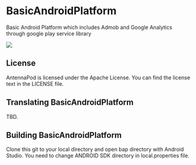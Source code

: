 
# BasicAndroidPlatform

Basic Android Platform which includes Admob and Google Analytics through google play service library


<a href="https://play.google.com/store/apps/details?id=de.danoeh.antennapod" alt="Download from Google Play">
  <img src="http://www.android.com/images/brand/android_app_on_play_large.png">
</a>


    
## License

AntennaPod is licensed under the Apache License. You can find the license text in the LICENSE file.

## Translating BasicAndroidPlatform

TBD.

## Building BasicAndroidPlatform

Clone this git to your local directory and open bap directory with Android Studio.
You need to change ANDROID SDK directory in local.properties file.

